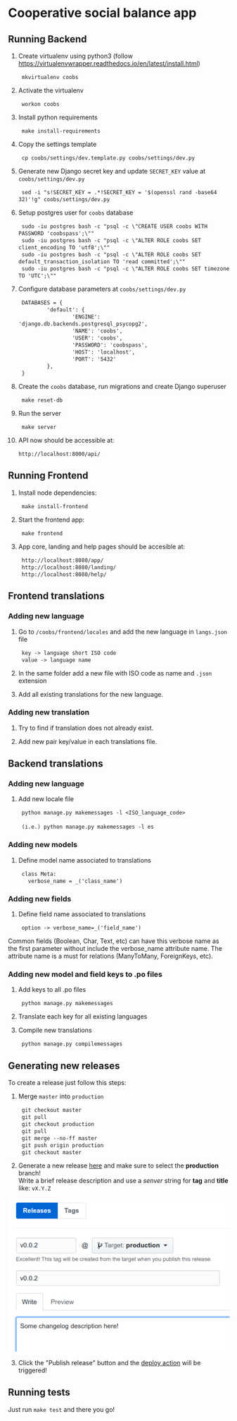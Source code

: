 # Cooperative social balance app 

## Running Backend

1. Create virtualenv using python3 (follow https://virtualenvwrapper.readthedocs.io/en/latest/install.html)

        mkvirtualenv coobs

2. Activate the virtualenv

        workon coobs

3. Install python requirements

        make install-requirements

4. Copy the settings template

        cp coobs/settings/dev.template.py coobs/settings/dev.py

5. Generate new Django secret key and update `SECRET_KEY` value at `coobs/settings/dev.py`

        sed -i "s!SECRET_KEY = .*!SECRET_KEY = '$(openssl rand -base64 32)'!g" coobs/settings/dev.py

6. Setup postgres user for `coobs` database

        sudo -iu postgres bash -c "psql -c \"CREATE USER coobs WITH PASSWORD 'coobspass';\""
        sudo -iu postgres bash -c "psql -c \"ALTER ROLE coobs SET client_encoding TO 'utf8';\""
        sudo -iu postgres bash -c "psql -c \"ALTER ROLE coobs SET default_transaction_isolation TO 'read committed';\""
        sudo -iu postgres bash -c "psql -c \"ALTER ROLE coobs SET timezone TO 'UTC';\""

7. Configure database parameters at `coobs/settings/dev.py`

        DATABASES = {
                'default': {
                        'ENGINE': 'django.db.backends.postgresql_psycopg2',
                        'NAME': 'coobs',
                        'USER': 'coobs',
                        'PASSWORD': 'coobspass',
                        'HOST': 'localhost',
                        'PORT': '5432'
                },
        }

8. Create the `coobs` database, run migrations and create Django superuser

        make reset-db

9. Run the server

        make server

10. API now should be accessible at:

        http://localhost:8000/api/


## Running Frontend

1. Install node dependencies:

        make install-frontend

2. Start the frontend app:
        
        make frontend

3. App core, landing and help pages should be accesible at:

        http://localhost:8080/app/
        http://localhost:8080/landing/
        http://localhost:8080/help/


## Frontend translations

### Adding new language

1. Go to `/coobs/frontend/locales` and add the new language in `langs.json` file

        key -> language short ISO code
        value -> language name

2. In the same folder add a new file with ISO code as name and `.json` extension

3. Add all existing translations for the new language.

### Adding new translation

1. Try to find if translation does not already exist.

2. Add new pair key/value in each translations file.


## Backend translations

### Adding new language

1. Add new locale file

        python manage.py makemessages -l <ISO_language_code>

        (i.e.) python manage.py makemessages -l es

### Adding new models

1. Define model name associated to translations

        class Meta:
          verbose_name = _('class_name')

### Adding new fields

1. Define field name associated to translations

        option -> verbose_name=_('field_name')

Common fields (Boolean, Char, Text, etc) can have this verbose name as the first parameter without include the verbose_name attribute name. 
The attribute name is a must for relations (ManyToMany, ForeignKeys, etc).

### Adding new model and field keys to .po files

1. Add keys to all .po files

        python manage.py makemessages

2. Translate each key for all existing languages

3. Compile new translations

        python manage.py compilemessages


## Generating new releases
To create a release just follow this steps:

1. Merge `master` into `production`

        git checkout master
        git pull
        git checkout production
        git pull
        git merge --no-ff master
        git push origin production
        git checkout master

2. Generate a new release [here](https://github.com/fiqus/coobs/releases/new) and make sure to select the **production** branch!  
Write a brief release description and use a *senver* string for **tag** and **title** like: `vX.Y.Z`

![Release to production](.github/release-production.png)

3. Click the "Publish release" button and the [deploy action](.github/workflows/deploy.yml) will be triggered!

## Running tests

Just run `make test` and there you go!
